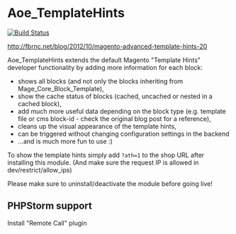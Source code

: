 # Aoe_TemplateHints

[![Build Status](https://travis-ci.org/AOEpeople/Aoe_TemplateHints.svg?branch=master)](https://travis-ci.org/AOEpeople/Aoe_TemplateHints)

http://fbrnc.net/blog/2012/10/magento-advanced-template-hints-20

Aoe_TemplateHints extends the default Magento "Template Hints" developer functionality by adding more information for each block:

- shows all blocks (and not only the blocks inheriting from Mage_Core_Block_Template),
- show the cache status of blocks (cached, uncached or nested in a cached block),
- add much more useful data depending on the block type (e.g. template file or cms block-id - check the original blog post for a reference),
- cleans up the visual appearance of the template hints,
- can be triggered without changing configuration settings in the backend
- ...and is much more fun to use :)

To show the template hints simply add `?ath=1` to the shop URL after installing this module. (And make sure the request IP is allowed in dev/restrict/allow_ips)

Please make sure to uninstall/deactivate the module before going live!

## PHPStorm support

Install "Remote Call" plugin
